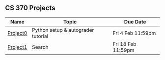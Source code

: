 ## CS 370 Projects

| **Name** | **Topic** | **Due Date** |
|----------|-----------|--------------|
| [Project0][] | Python setup & autograder tutorial | Fri 4 Feb 11:59pm |
| [Project1][] | Search | Fri 18 Feb 11:59pm |


[Project0]: https://github.com/williamdemeo/cs370-spring2022/blob/master/projects/Project0/
[Project1]: https://github.com/williamdemeo/cs370-spring2022/blob/master/projects/Project1/
